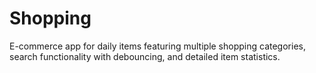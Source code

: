 # Shopping
E-commerce app for daily items featuring multiple shopping categories, search functionality with debouncing, and detailed item statistics.
